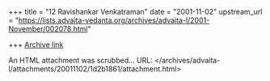 +++
title = "12 Ravishankar Venkatraman"
date = "2001-11-02"
upstream_url = "https://lists.advaita-vedanta.org/archives/advaita-l/2001-November/002078.html"

+++
[Archive link](https://lists.advaita-vedanta.org/archives/advaita-l/2001-November/002078.html)

An HTML attachment was scrubbed...
URL: </archives/advaita-l/attachments/20011102/1d2b1861/attachment.html>
